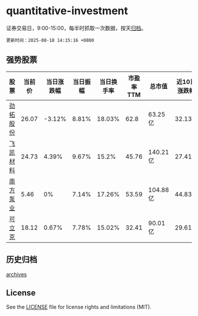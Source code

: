 # quantitative-investment

证券交易日，9:00-15:00，每半时抓取一次数据，按天[归档](archives)。

`更新时间：2025-08-18 14:15:16 +0800`

## 强势股票

|股票|当前价|当日涨跌幅|当日振幅|当日换手率|市盈率TTM|总市值|近10日涨跌幅|
|----|----|----|----|----|----|----|----|
|[劲拓股份](https://xueqiu.com/S/SZ300400)|26.07|-3.12%|8.81%|18.03%|62.8|63.25亿|32.13%|
|[飞凯材料](https://xueqiu.com/S/SZ300398)|24.73|4.39%|9.67%|15.2%|45.76|140.21亿|27.41%|
|[南方泵业](https://xueqiu.com/S/SZ300145)|5.46|0%|7.14%|17.26%|53.59|104.88亿|44.83%|
|[可立克](https://xueqiu.com/S/SZ002782)|18.12|0.67%|7.78%|15.02%|32.41|90.01亿|29.61%|

## 历史归档

[archives](archives)

## License

See the [LICENSE](LICENSE) file for license rights and limitations (MIT).